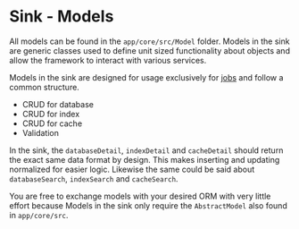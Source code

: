 # Sink - Models

All models can be found in the `app/core/src/Model` folder. Models in the sink
are generic classes used to define unit sized functionality about objects and
allow the framework to interact with various services.

Models in the sink are designed for usage exclusively for [jobs](/docs/sink-jobs)
and follow a common structure.

 - CRUD for database
 - CRUD for index
 - CRUD for cache
 - Validation

In the sink, the `databaseDetail`, `indexDetail` and `cacheDetail` should
return the exact same data format by design. This makes inserting and
updating normalized for easier logic. Likewise the same could be said about
`databaseSearch`, `indexSearch` and `cacheSearch`.

You are free to exchange models with your desired ORM with very little effort
because Models in the sink only require the `AbstractModel` also found in
`app/core/src`.

